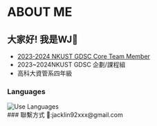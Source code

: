 # ABOUT ME
## 大家好! 我是WJ🐢
- [2023-2024 NKUST GDSC Core Team Member](https://gdsc.community.dev/national-kaohsiung-university-of-science-and-technology/)
- 2023~2024NKUST GDSC 企劃/課程組
- 高科大資管系四年級
### Languages
<div>
    <img src="https://github-readme-stats.vercel.app/api/top-langs/?username=" alt="Use Languages" />
</div>
### 聯繫方式
📧:jacklin92xxx@gmail.com
